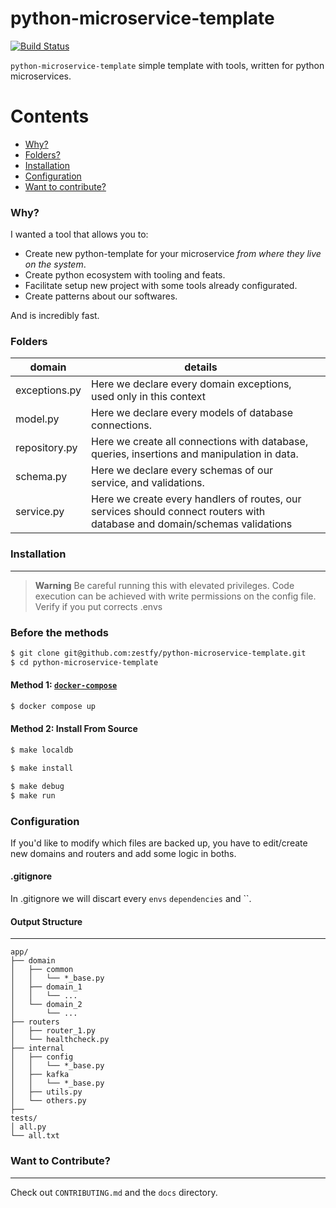 # python-microservice-template

[![Build Status](https://travis-ci.com/alichtman/shallow-backup.svg?branch=master)](https://travis-ci.com/alichtman/shallow-backup)


`python-microservice-template` simple template with  tools, written for python microservices.

Contents
========

 * [Why?](#why)
 * [Folders?](#Folders)
 * [Installation](#installation)
 * [Configuration](#configuration)
 * [Want to contribute?](#want-to-contribute)

### Why?

I wanted a tool that allows you to:

+ Create new python-template for your microservice _from where they live on the system_.
+ Create python ecosystem with tooling and feats.
+ Facilitate setup new project with some tools already configurated.
+ Create patterns about our softwares.

And is incredibly fast.


### Folders

| domain        | details                                                                                                                   |   |
|---------------|---------------------------------------------------------------------------------------------------------------------------|---|
| exceptions.py | Here we declare every domain exceptions, used only in this context                                                        |   |
| model.py      | Here we declare every models of database connections.                                                                     |   |
| repository.py | Here we create all connections with database, queries, insertions and manipulation in data.                               |   |
| schema.py     | Here we declare every schemas of our service, and validations.                                                            |   |
| service.py    | Here we create every handlers of routes, our services should connect routers with database and domain/schemas validations |   |

### Installation

---

> **Warning**
> Be careful running this with elevated privileges. Code execution can be achieved with write permissions on the config file.
> Verify if you put corrects .envs

### Before the methods


```bash
$ git clone git@github.com:zestfy/python-microservice-template.git
$ cd python-microservice-template
```

#### Method 1: [`docker-compose`](https://docs.docker.com/compose/)

```bash
$ docker compose up
```

#### Method 2: Install From Source

```bash
$ make localdb

$ make install

$ make debug
$ make run
```

### Configuration

If you'd like to modify which files are backed up, you have to edit/create new domains and routers and add some logic in boths.

#### .gitignore

In .gitignore we will discart every `envs` `dependencies` and ``.

#### Output Structure

---

```shell
app/
├── domain
│   ├── common
│   │   └── *_base.py
│   ├── domain_1
│   │   └── ...
│   └── domain_2
│       └── ...
├── routers
│   ├── router_1.py
│   └── healthcheck.py
├── internal
│   ├── config
│   │   └── *_base.py
│   ├── kafka
│   │   └── *_base.py
│   ├── utils.py
│   └── others.py
├── 
tests/
│ all.py
└── all.txt
```

### Want to Contribute?

---

Check out `CONTRIBUTING.md` and the `docs` directory.
